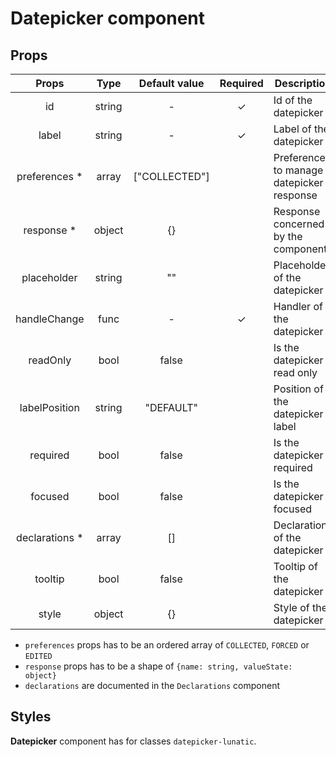 # Datepicker component

## Props

|      Props      |  Type  | Default value | Required | Description                               |
| :-------------: | :----: | :-----------: | :------: | ----------------------------------------- |
|       id        | string |       -       |    ✓     | Id of the datepicker                      |
|      label      | string |       -       |    ✓     | Label of the datepicker                   |
| preferences \*  | array  | ["COLLECTED"] |          | Preferences to manage datepicker response |
|   response \*   | object |      {}       |          | Response concerned by the component       |
|   placeholder   | string |      ""       |          | Placeholder of the datepicker             |
|  handleChange   |  func  |       -       |    ✓     | Handler of the datepicker                 |
|    readOnly     |  bool  |     false     |          | Is the datepicker read only               |
|  labelPosition  | string |   "DEFAULT"   |          | Position of the datepicker label          |
|    required     |  bool  |     false     |          | Is the datepicker required                |
|     focused     |  bool  |     false     |          | Is the datepicker focused                 |
| declarations \* | array  |      []       |          | Declarations of the datepicker            |
|     tooltip     |  bool  |     false     |          | Tooltip of the datepicker                 |
|      style      | object |      {}       |          | Style of the datepicker                   |

- `preferences` props has to be an ordered array of `COLLECTED`, `FORCED` or `EDITED`
- `response` props has to be a shape of `{name: string, valueState: object}`
- `declarations` are documented in the `Declarations` component

## Styles

**Datepicker** component has for classes `datepicker-lunatic`.

